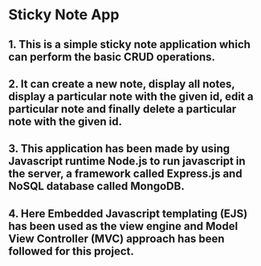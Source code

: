 # Sticky Note App

## 1. This is a simple sticky note application which can perform the basic CRUD operations. 
## 2. It can create a new note, display all notes, display a particular note with the given id, edit a particular note and finally delete a particular note with the given id. 
## 3. This application has been made by using Javascript runtime Node.js to run javascript in the server, a framework called Express.js and NoSQL database called MongoDB.
## 4. Here Embedded Javascript templating (EJS) has been used as the view engine and Model View Controller (MVC) approach has been followed for this project.
